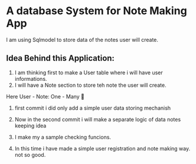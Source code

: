 # A database System for Note Making App

I am using Sqlmodel to store data of the notes user will create.


## Idea Behind this Application:

1. I am thinking first to make a User table where i will have user informations.
2. I will have a Note section to store teh note the user will create.

Here User - Note: One - Many 📢


1. first commit i did only add a simple user data storing mechanish

2. Now in the second commit i will make a separate logic of data notes keeping idea

3. I make my a sample checking funcions.

4. In this time i have made a simple user registration and note making way. not so good.
